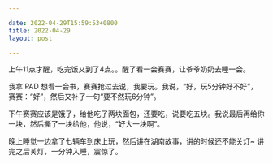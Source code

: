 ```yaml
---

date: 2022-04-29T15:59:53+0800
title: 2022-04-29
layout: post

---
```


上午11点才醒，吃完饭又到了4点。。醒了看一会赛赛，让爷爷奶奶去睡一会。

我拿 PAD 想看一会书，赛赛抢过去说，我要玩。我说，“好，玩5分钟好不好”，赛赛：“好”，然后又补了一句“要不然玩6分钟”。

下午赛赛应该是饿了，给他吃了两块面包，还要吃，说要吃五块。我说最后再给你一块，然后撕了一块给他，他说，“好大一块啊”。

晚上睡觉一边拿了七辆车到床上玩，然后讲在湖南故事，讲的时候还不能关灯~ 讲完之后关灯，一分钟入睡，震惊了。

